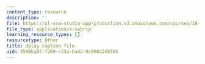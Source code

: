 ```yaml
---
content_type: resource
description: ''
file: https://ol-ocw-studio-app-production.s3.amazonaws.com/courses/18-01sc-single-variable-calculus-fall-2010/3598ba87f269c54aba429c99842db505_QEBkT-Pgqos.srt
file_type: application/x-subrip
learning_resource_types: []
resourcetype: Other
title: 3play caption file
uid: 3598ba87-f269-c54a-ba42-9c99842db505
---
```

